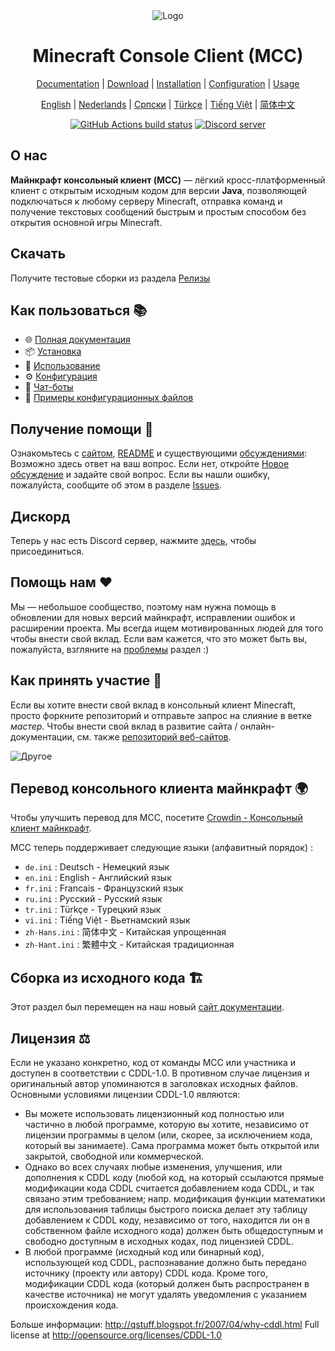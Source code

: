<div align="center">

<img src="https://i.pics.rs/LLDhE.png" alt="Logo"/>

# Minecraft Console Client (MCC)

[Documentation](https://mccteam.github.io/) | [Download](#download) | [Installation](https://mccteam.github.io/guide/installation.html) | [Configuration](https://mccteam.github.io/guide/configuration.html) | [Usage](https://mccteam.github.io/guide/usage.html)

</div>

<div align="center">

[English](https://github.com/MCCTeam/Minecraft-Console-Client/blob/master/README.md) | [Nederlands](https://github.com/MCCTeam/Minecraft-Console-Client/blob/master/README/README-Dutch.md) | [Српски](https://github.com/MCCTeam/Minecraft-Console-Client/blob/master/README/README-Serbian_Cyrillic.md) | [Türkçe](https://github.com/MCCTeam/Minecraft-Console-Client/blob/master/README/README-Turkish.md) | [Tiếng Việt](https://github.com/MCCTeam/Minecraft-Console-Client/blob/master/README/README-Vietnamese.md) | [简体中文](https://github.com/MCCTeam/Minecraft-Console-Client/blob/master/README/README-Chinese_Simplified.md)

</div>

<div align="center">

[![GitHub Actions build status](https://github.com/MCCTeam/Minecraft-Console-Client/actions/workflows/build-and-release.yml/badge.svg)](https://github.com/MCCTeam/Minecraft-Console-Client/releases/latest) <a href="https://discord.gg/sfBv4TtpC9"><img src="https://img.shields.io/discord/1018553894831403028?color=5865F2&logo=discord&logoColor=white" alt="Discord server" /></a>

</div>

## **О нас**

**Майнкрафт консольный клиент (MCC)** — лёгкий кросс-платформенный клиент с открытым исходным кодом для версии **Java**, позволяющей подключаться к любому серверу Minecraft, отправка команд и получение текстовых сообщений быстрым и простым способом без открытия основной игры Minecraft.

## Скачать

Получите тестовые сборки из раздела [Релизы](https://github.com/MCCTeam/Minecraft-Console-Client/releases/latest)

## Как пользоваться 📚

-   🌐 [Полная документация](https://mccteam.github.io/)
-   📦 [Установка](https://mccteam.github.io/guide/installation.html)
-   📖 [Использование](https://mccteam.github.io/guide/usage.html)
-   ⚙️ [Конфигурация](https://mccteam.github.io/guide/configuration.html)
-   🤖 [Чат-боты](https://mccteam.github.io/guide/chat-bots.html)
-   📝 [Примеры конфигурационных файлов](MinecraftClient/config/)

## Получение помощи 🙋

Ознакомьтесь с [сайтом](https://mccteam.github.io/), [README](https://github.com/MCCTeam/Minecraft-Console-Client/tree/master/MinecraftClient/config#minecraft-console-client-user-manual) и существующими [обсуждениями](https://github.com/MCCTeam/Minecraft-Console-Client/discussions): Возможно здесь ответ на ваш вопрос. Если нет, откройте [Новое обсуждение](https://github.com/MCCTeam/Minecraft-Console-Client/discussions/new) и задайте свой вопрос. Если вы нашли ошибку, пожалуйста, сообщите об этом в разделе [Issues](https://github.com/MCCTeam/Minecraft-Console-Client/issues).

## Дискорд

Теперь у нас есть Discord сервер, нажмите [здесь](https://discord.gg/sfBv4TtpC9), чтобы присоединиться.

## Помощь нам ❤️

Мы — небольшое сообщество, поэтому нам нужна помощь в обновлении для новых версий майнкрафт, исправлении ошибок и расширении проекта. Мы всегда ищем мотивированных людей для того чтобы внести свой вклад. Если вам кажется, что это может быть вы, пожалуйста, взгляните на [проблемы](https://github.com/MCCTeam/Minecraft-Console-Client/issues?q=is%3Aissue+is%3Aopen+label%3Awaiting-for%3Acontributor) раздел :)

## Как принять участие 📝

Если вы хотите внести свой вклад в консольный клиент Minecraft, просто форкните репозиторий и отправьте запрос на слияние в ветке _мастер_. Чтобы внести свой вклад в развитие сайта / онлайн-документации, см. также [репозиторий веб-сайтов](https://github.com/MCCTeam/MCCTeam.github.io).

![Другое](https://repobeats.axiom.co/api/embed/c8a6c7c47fde8fcbe3727a21eab46e6b39dff60d.svg "Отображение аналитики")

## Перевод консольного клиента майнкрафт 🌍

Чтобы улучшить перевод для MCC, посетите [Crowdin - Консольный клиент майнкрафт](https://crwd.in/minecraft-console-client).

MCC теперь поддерживает следующие языки (алфавитный порядок) :
  * `de.ini` : Deutsch - Немецкий язык
  * `en.ini` : English - Английский язык
  * `fr.ini` : Francais - Французский язык
  * `ru.ini` : Русский - Русский язык
  * `tr.ini` : Türkçe - Турецкий язык
  * `vi.ini` : Tiếng Việt - Вьетнамский язык
  * `zh-Hans.ini` : 简体中文 - Китайская упрощенная
  * `zh-Hant.ini` : 繁體中文 - Китайская традиционная

## Сборка из исходного кода 🏗️

Этот раздел был перемещен на наш новый [сайт документации](https://mccteam.github.io/guide/installation.html#building-from-the-source-code).

## Лицензия ⚖️

Если не указано конкретно, код от команды MCC или участника и доступен в соответствии с CDDL-1.0. В противном случае лицензия и оригинальный автор упоминаются в заголовках исходных файлов. Основными условиями лицензии CDDL-1.0 являются:

-   Вы можете использовать лицензионный код полностью или частично в любой программе, которую вы хотите, независимо от лицензии программы в целом (или, скорее, за исключением кода, который вы занимаете). Сама программа может быть открытой или закрытой, свободной или коммерческой.
-   Однако во всех случаях любые изменения, улучшения, или дополнения к CDDL коду (любой код, на который ссылаются прямые модификации кода CDDL считается добавлением кода CDDL, и так связано этим требованием; напр. модификация функции математики для использования таблицы быстрого поиска делает эту таблицу добавлением к CDDL коду, независимо от того, находится ли он в собственном файле исходного кода) должен быть общедоступным и свободно доступным в исходных кодах, под лицензией CDDL.
-   В любой программе (исходный код или бинарный код), использующей код CDDL, распознавание должно быть передано источнику (проекту или автору) CDDL кода. Кроме того, модификации CDDL кода (который должен быть распространен в качестве источника) не могут удалять уведомления с указанием происхождения кода.

Больше информации: http://qstuff.blogspot.fr/2007/04/why-cddl.html Full license at http://opensource.org/licenses/CDDL-1.0
